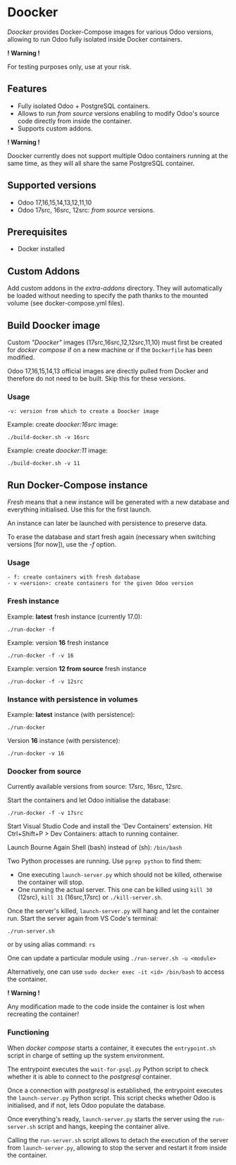 # Doocker

_Doocker_ provides Docker-Compose images for various Odoo versions, allowing to run Odoo fully isolated inside Docker containers.

**! Warning !**

For testing purposes only, use at your risk.


## Features
- Fully isolated Odoo + PostgreSQL containers.
- Allows to run _from source_ versions enabling to modify Odoo's source code directly from inside the container.
- Supports custom addons.

**! Warning !**

Doocker currently does not support multiple Odoo containers running at the same time, as they will all share the same PostgreSQL container. 

## Supported versions
 - Odoo 17,16,15,14,13,12,11,10
 - Odoo 17src, 16src, 12src: _from source_ versions.

## Prerequisites
-  Docker installed


## Custom Addons
Add custom addons in the _extra-addons_ directory. 
They will automatically be loaded without needing to specify the path thanks to the mounted volume (see docker-compose.yml files).


## Build Doocker image

Custom _"Doocker"_ images (17src,16src,12,12src,11,10) must first be created for _docker compose_ if on a new machine or if the `Dockerfile` has been modified. 

Odoo 17,16,15,14,13 official images are directly pulled from Docker and therefore do not need to be built. Skip this for these versions. 


### Usage

    -v: version from which to create a Doocker image

Example: create _doocker:16src_ image:

`./build-docker.sh -v 16src`

Example: create _doocker:11_ image:

`./build-docker.sh -v 11`



## Run Docker-Compose instance

_Fresh_ means that a new instance will be generated with a new database and everything initialised. Use this for the first launch. 

An instance can later be launched with persistence to preserve data.

To erase the database and start fresh again (necessary when switching versions [for now]), use the _-f_ option.

### Usage

    - f: create containers with fresh database
    - v <version>: create containers for the given Odoo version 

### Fresh instance

Example: **latest** fresh instance (currently 17.0):

`./run-docker -f`

Example: version **16** fresh instance

`./run-docker -f -v 16`

Example: version **12 from source** fresh instance

`./run-docker -f -v 12src`

### Instance with persistence in volumes

Example: **latest** instance (with persistence):

`./run-docker`

Version **16** instance (with persistence):

`./run-docker -v 16`


### Doocker from source

Currently available versions from source: 17src, 16src, 12src.

Start the containers and let Odoo initialise the database:

`./run-docker -f -v 17src`

Start Visual Studio Code and install the 'Dev Containers' extension.
Hit Ctrl+Shift+P > Dev Containers: attach to running container.

Launch Bourne Again Shell (bash) instead of (sh):
`/bin/bash`

Two Python processes are running. Use `pgrep python` to find them:
 - One executing `launch-server.py` which should not be killed, otherwise the container will stop.
 - One running the actual server. This one can be killed using `kill 30` (12src), `kill 31` (16src,17src) or `./kill-server.sh`.

Once the server's killed, `launch-server.py` will hang and let the container run.
Start the server again from VS Code's terminal:

`./run-server.sh`

or by using alias command: `rs`

One can update a particular module using `./run-server.sh -u <module>`

Alternatively, one can use `sudo docker exec -it <id> /bin/bash` to access the container.

**! Warning !**

Any modification made to the code inside the container is lost when recreating the container!

### Functioning

When _docker compose_ starts a container, it executes the `entrypoint.sh` script in charge of setting up the system environment. 

The entrypoint executes the `wait-for-psql.py` Python script to check whether it is able to connect to the _postgresql_ container.

Once a connection with _postgresql_ is established, the entrypoint executes the `launch-server.py` Python script. This script checks whether Odoo is initialised, and if not, lets Odoo populate the database.

Once everything's ready, `launch-server.py` starts the server using the `run-server.sh` script and hangs, keeping the container alive. 

Calling the `run-server.sh` script allows to detach the execution of the server from `launch-server.py`, allowing to stop the server and restart it from inside the container. 







